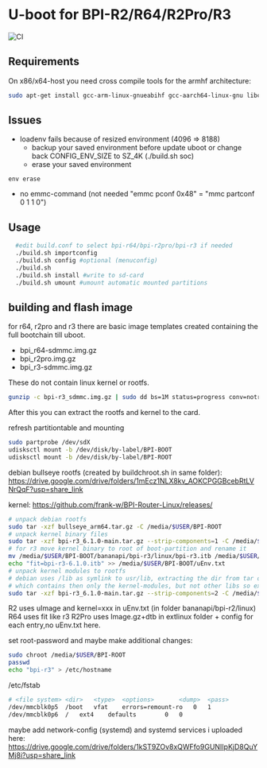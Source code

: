 # U-boot for BPI-R2/R64/R2Pro/R3

![CI](https://github.com/frank-w/u-boot/workflows/CI/badge.svg?branch=2023-04-bpi)

## Requirements

On x86/x64-host you need cross compile tools for the armhf architecture:
```sh
sudo apt-get install gcc-arm-linux-gnueabihf gcc-aarch64-linux-gnu libc6-armhf-cross u-boot-tools make gcc swig python-dev python3-pyelftools
```

## Issues
- loadenv fails because of resized environment (4096 => 8188)
  - backup your saved environment before update uboot or 
    change back CONFIG_ENV_SIZE to SZ_4K (./build.sh soc)
  - erase your saved environment

```
env erase
```

- no emmc-command (not needed "emmc pconf 0x48" = "mmc partconf 0 1 1 0")

## Usage

```sh
  #edit build.conf to select bpi-r64/bpi-r2pro/bpi-r3 if needed
  ./build.sh importconfig
  ./build.sh config #optional (menuconfig)
  ./build.sh
  ./build.sh install #write to sd-card
  ./build.sh umount #umount automatic mounted partitions
```

## building and flash image

for r64, r2pro and r3 there are basic image templates created containing
the full bootchain till uboot.

- bpi_r64-sdmmc.img.gz
- bpi_r2pro.img.gz
- bpi_r3-sdmmc.img.gz

These do not contain linux kernel or rootfs.

```sh
gunzip -c bpi-r3_sdmmc.img.gz | sudo dd bs=1M status=progress conv=notrunc,fsync of=/dev/sdX
```

After this you can extract the rootfs and kernel to the card.

refresh partitiontable and mounting

```sh
sudo partprobe /dev/sdX
udisksctl mount -b /dev/disk/by-label/BPI-BOOT
udisksctl mount -b /dev/disk/by-label/BPI-ROOT
```

debian bullseye rootfs (created by buildchroot.sh in same folder):
https://drive.google.com/drive/folders/1mEcz1NLX8kv_AOKCPGGBcebRtLVNrQqF?usp=share_link

kernel:
https://github.com/frank-w/BPI-Router-Linux/releases/

```sh
# unpack debian rootfs
sudo tar -xzf bullseye_arm64.tar.gz -C /media/$USER/BPI-ROOT
# unpack kernel binary files
sudo tar -xzf bpi-r3_6.1.0-main.tar.gz --strip-components=1 -C /media/$USER/BPI-BOOT BPI-BOOT
# for r3 move kernel binary to root of boot-partition and rename it
mv /media/$USER/BPI-BOOT/bananapi/bpi-r3/linux/bpi-r3.itb /media/$USER/BPI-BOOT/bpi-r3-6.1.0.itb
echo "fit=bpi-r3-6.1.0.itb" >> /media/$USER/BPI-BOOT/uEnv.txt
# unpack kernel modules to rootfs
# debian uses /lib as symlink to usr/lib, extracting the dir from tar overwrites symlink with directory
# which contains then only the kernel-modules, but not other libs so extract the subfolder to /lib
sudo tar -xzf bpi-r3_6.1.0-main.tar.gz --strip-components=2 -C /media/$USER/BPI-ROOT/lib/ BPI-ROOT/lib/
```
R2 uses uImage and kernel=xxx in uEnv.txt (in folder bananapi/bpi-r2/linux)
R64 uses fit like r3
R2Pro uses Image.gz+dtb in extlinux folder + config for each entry,no uEnv.txt here.

set root-password and maybe make additional changes:

```sh
sudo chroot /media/$USER/BPI-ROOT
passwd
echo "bpi-r3" > /etc/hostname
```
/etc/fstab
```sh
# <file system>	<dir>	<type>	<options>		<dump>	<pass>
/dev/mmcblk0p5	/boot	vfat    errors=remount-ro	0	1
/dev/mmcblk0p6	/	ext4	defaults		0	0
```

maybe add network-config (systemd) and systemd services i uploaded here:
https://drive.google.com/drive/folders/1kST9ZOv8xQWFfo9GUNIIpKjD8QuYMj8i?usp=share_link
